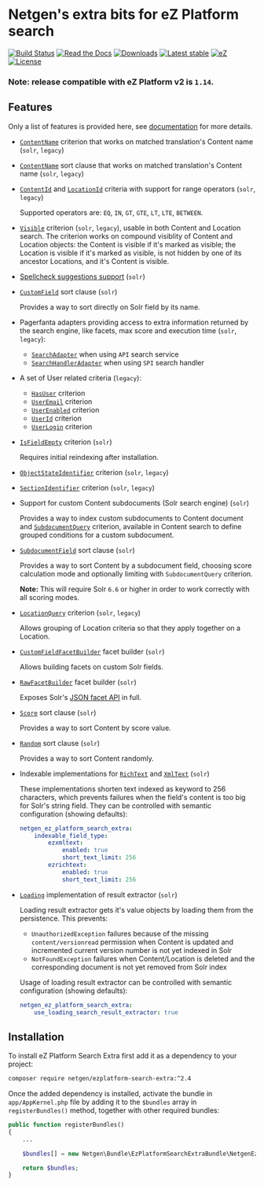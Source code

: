# Netgen's extra bits for eZ Platform search

[![Build Status](https://img.shields.io/travis/netgen/ezplatform-search-extra.svg?style=flat-square)](https://travis-ci.com/netgen/ezplatform-search-extra)
[![Read the Docs](https://img.shields.io/readthedocs/pip.svg?style=flat-square)](https://netgen-ezplatform-search-extra.readthedocs.io/en/latest/index.html)
[![Downloads](https://img.shields.io/packagist/dt/netgen/ezplatform-search-extra.svg?style=flat-square)](https://packagist.org/packages/netgen/ezplatform-search-extra)
[![Latest stable](https://img.shields.io/github/release/netgen/ezplatform-search-extra.svg?style=flat-square)](https://packagist.org/packages/netgen/ezplatform-search-extra)
[![eZ](https://img.shields.io/badge/eZ%20Platform-%E2%89%A5%203.1-orange.svg?style=flat-square)](https://ezplatform.com/)
[![License](https://img.shields.io/github/license/netgen/ezplatform-search-extra.svg?style=flat-square)](https://packagist.org/packages/netgen/ezplatform-search-extra)

### Note: release compatible with eZ Platform v2 is `1.14`.

## Features

Only a list of features is provided here, see
[documentation](https://netgen-ezplatform-search-extra.readthedocs.io)
for more details.

- [`ContentName`](https://github.com/netgen/ezplatform-search-extra/blob/1.13/lib/API/Values/Content/Query/Criterion/ContentName.php) criterion that works on matched translation's Content name  (`solr`, `legacy`)

- [`ContentName`](https://github.com/netgen/ezplatform-search-extra/blob/1.13/lib/API/Values/Content/Query/SortClause/ContentName.php) sort clause that works on matched translation's Content name  (`solr`, `legacy`)

- [`ContentId`](https://github.com/netgen/ezplatform-search-extra/blob/master/lib/API/Values/Content/Query/Criterion/ContentId.php) and [`LocationId`](https://github.com/netgen/ezplatform-search-extra/blob/master/lib/API/Values/Content/Query/Criterion/LocationId.php) criteria with support for range operators  (`solr`, `legacy`)

  Supported operators are: `EQ`, `IN`, `GT`, `GTE`, `LT`, `LTE`, `BETWEEN`.

- [`Visible`](https://github.com/netgen/ezplatform-search-extra/blob/master/lib/API/Values/Content/Query/Criterion/Visible.php) criterion (`solr`, `legacy`),
  usable in both Content and Location search. The criterion works on compound visiblity of Content and Location objects:
  the Content is visible if it's marked as visible; the Location is visible if it's marked as visible, is not hidden by
  one of its ancestor Locations, and it's Content is visible.

- [Spellcheck suggestions support](https://docs.netgen.io/projects/search-extra/en/latest/reference/spellcheck_suggestions.html) (`solr`)

- [`CustomField`](https://github.com/netgen/ezplatform-search-extra/blob/master/lib/API/Values/Content/Query/SortClause/CustomField.php) sort clause (`solr`)

  Provides a way to sort directly on Solr field by its name.

- Pagerfanta adapters providing access to extra information returned by the search
  engine, like facets, max score and execution time (`solr`, `legacy`):

  - [`SearchAdapter`](https://github.com/netgen/ezplatform-search-extra/blob/master/lib/Core/Pagination/Pagerfanta/SearchAdapter.php) when using `API` search service
  - [`SearchHandlerAdapter`](https://github.com/netgen/ezplatform-search-extra/blob/master/lib/Core/Pagination/Pagerfanta/SearchHandlerAdapter.php) when using `SPI` search handler

- A set of User related criteria (`legacy`):

  - [`HasUser`](https://github.com/netgen/ezplatform-search-extra/blob/master/lib/API/Values/Content/Query/Criterion/HasUser.php) criterion
  - [`UserEmail`](https://github.com/netgen/ezplatform-search-extra/blob/master/lib/API/Values/Content/Query/Criterion/UserEmail.php) criterion
  - [`UserEnabled`](https://github.com/netgen/ezplatform-search-extra/blob/master/lib/API/Values/Content/Query/Criterion/UserEnabled.php) criterion
  - [`UserId`](https://github.com/netgen/ezplatform-search-extra/blob/master/lib/API/Values/Content/Query/Criterion/UserId.php) criterion
  - [`UserLogin`](https://github.com/netgen/ezplatform-search-extra/blob/master/lib/API/Values/Content/Query/Criterion/UserLogin.php) criterion

- [`IsFieldEmpty`](https://github.com/netgen/ezplatform-search-extra/blob/master/lib/API/Values/Content/Query/Criterion/IsFieldEmpty.php) criterion (`solr`)

  Requires initial reindexing after installation.

- [`ObjectStateIdentifier`](https://github.com/netgen/ezplatform-search-extra/blob/master/lib/API/Values/Content/Query/Criterion/ObjectStateIdentifier.php) criterion (`solr`, `legacy`)
- [`SectionIdentifier`](https://github.com/netgen/ezplatform-search-extra/blob/master/lib/API/Values/Content/Query/Criterion/SectionIdentifier.php) criterion (`solr`, `legacy`)
- Support for custom Content subdocuments (Solr search engine) (`solr`)

  Provides a way to index custom subdocuments to Content document and
  [`SubdocumentQuery`](https://github.com/netgen/ezplatform-search-extra/blob/master/lib/API/Values/Content/Query/Criterion/SubdocumentQuery.php)
  criterion, available in Content search to define grouped conditions for a custom subdocument.

- [`SubdocumentField`](https://github.com/netgen/ezplatform-search-extra/blob/master/lib/API/Values/Content/Query/SortClause/SubdocumentField.php) sort clause (`solr`)

  Provides a way to sort Content by a subdocument field, choosing score calculation mode and optionally limiting with `SubdocumentQuery` criterion.

  **Note:** This will require Solr `6.6` or higher in order to work correctly with all scoring modes.

- [`LocationQuery`](https://github.com/netgen/ezplatform-search-extra/blob/master/lib/API/Values/Content/Query/Criterion/LocationQuery.php) criterion (`solr`, `legacy`)

  Allows grouping of Location criteria so that they apply together on a Location.

- [`CustomFieldFacetBuilder`](https://github.com/netgen/ezplatform-search-extra/blob/master/lib/API/Values/Content/Query/FacetBuilder/CustomFieldFacetBuilder.php) facet builder (`solr`)

  Allows building facets on custom Solr fields.

- [`RawFacetBuilder`](https://github.com/netgen/ezplatform-search-extra/blob/master/lib/Core/Search/Solr/API/FacetBuilder/RawFacetBuilder.php) facet builder (`solr`)

  Exposes Solr's [JSON facet API](https://lucene.apache.org/solr/guide/7_4/json-facet-api.html) in full.

- [`Score`](https://github.com/netgen/ezplatform-search-extra/blob/master/lib/API/Values/Content/Query/SortClause/Score.php) sort clause (`solr`)

  Provides a way to sort Content by score value.

- [`Random`](https://github.com/netgen/ezplatform-search-extra/blob/master/lib/API/Values/Content/Query/SortClause/Random.php) sort clause (`solr`)

  Provides a way to sort Content randomly.
  
- Indexable implementations for [`RichText`](https://github.com/netgen/ezplatform-search-extra/blob/master/lib/Core/FieldType/RichText/Indexable.php) and [`XmlText`](https://github.com/netgen/ezplatform-search-extra/blob/master/lib/Core/FieldType/XmlText/Indexable.php) (`solr`)

  These implementations shorten text indexed as keyword to 256 characters, which prevents failures
  when the field's content is too big for Solr's string field. They can be controlled with
  semantic configuration (showing defaults):

  ```yaml
  netgen_ez_platform_search_extra:
      indexable_field_type:
          ezxmltext:
              enabled: true
              short_text_limit: 256
          ezrichtext:
              enabled: true
              short_text_limit: 256
  ```

- [`Loading`](https://github.com/netgen/ezplatform-search-extra/blob/master/lib/Core/Search/Solr/ResultExtractor/LoadingResultExtractor.php) implementation of result extractor (`solr`)

  Loading result extractor gets it's value objects by loading them from the persistence. This
  prevents:

    - `UnauthorizedException` failures because of the missing `content/versionread` permission
    when Content is updated and incremented current version number is not yet indexed in Solr
    - `NotFoundException` failures when Content/Location is deleted and the corresponding document
    is not yet removed from Solr index

  Usage of loading result extractor can be controlled with semantic configuration (showing defaults):

  ```yaml
  netgen_ez_platform_search_extra:
      use_loading_search_result_extractor: true
  ```

## Installation

To install eZ Platform Search Extra first add it as a dependency to your project:

```sh
composer require netgen/ezplatform-search-extra:^2.4
```

Once the added dependency is installed, activate the bundle in `app/AppKernel.php` file by adding it to the `$bundles` array in `registerBundles()` method, together with other required bundles:

```php
public function registerBundles()
{
    ...

    $bundles[] = new Netgen\Bundle\EzPlatformSearchExtraBundle\NetgenEzPlatformSearchExtraBundle;

    return $bundles;
}
```
